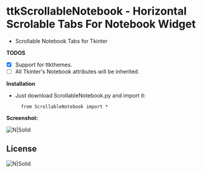 # ttkScrollableNotebook - Horizontal Scrolable Tabs For Notebook Widget
- Scrollable Notebook Tabs for Tkinter

**TODOS**
- [x] Support for ttkthemes.
- [ ] All Tkinter's Notebook attributes will be inherited.

**Installation**
- Just download ScrollableNotebook.py and import it:

        from ScrollableNotebook import *

**Screenshot:**

![N|Solid](https://github.com/muhammeteminturgut/ttkScrollableNotebook/blob/master/Demonstration.gif?raw=true?raw=true)

License
----
![N|Solid](https://www.gnu.org/graphics/gplv3-127x51.png)
